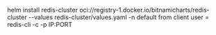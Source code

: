 helm install redis-cluster oci://registry-1.docker.io/bitnamicharts/redis-cluster --values redis-cluster/values.yaml -n default
from client user = redis-cli -c -p IP:PORT
